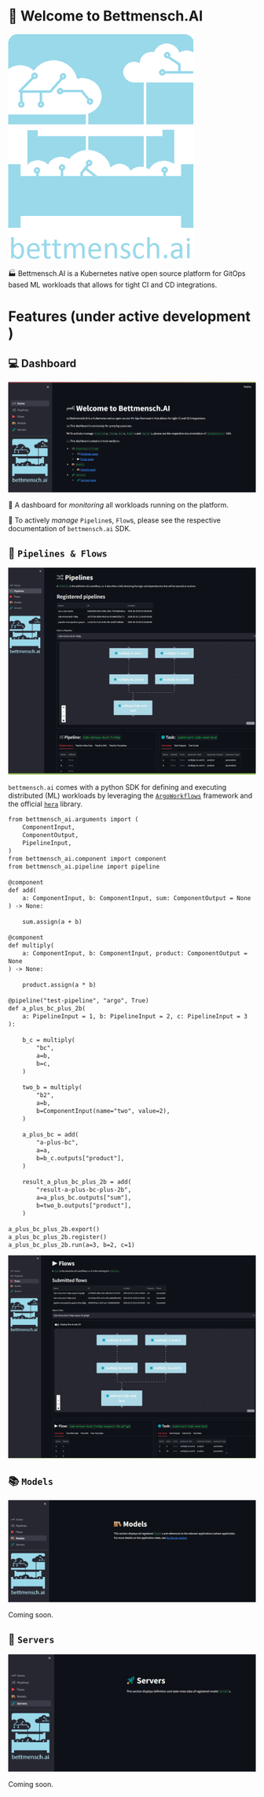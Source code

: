 # :hotel: Welcome to Bettmensch.AI

![bettmensch.ai logo](image/logo_transparent.png)

:factory: Bettmensch.AI is a Kubernetes native open source platform for GitOps based ML workloads that allows for tight CI and CD integrations.

# Features (under active development )

## :computer: Dashboard

![bettmensch.ai](image/dashboard_0_home.JPG)

:eyes: A dashboard for *monitoring* all workloads running on the platform.

:open_hands: To actively *manage* `Pipeline`s, `Flow`s, please see the respective documentation of `bettmensch.ai` SDK.

## :twisted_rightwards_arrows: `Pipelines & Flows`

![bettmensch.ai](image/dashboard_1_pipelines.JPG)

`bettmensch.ai` comes with a python SDK for defining and executing distributed (ML) workloads by leveraging the [`ArgoWorkflows`](https://argoproj.github.io/workflows/) framework and the official [`hera`](https://github.com/argoproj-labs/hera) library.

```
from bettmensch_ai.arguments import (
    ComponentInput,
    ComponentOutput,
    PipelineInput,
)
from bettmensch_ai.component import component
from bettmensch_ai.pipeline import pipeline

@component
def add(
    a: ComponentInput, b: ComponentInput, sum: ComponentOutput = None
) -> None:

    sum.assign(a + b)

@component
def multiply(
    a: ComponentInput, b: ComponentInput, product: ComponentOutput = None
) -> None:

    product.assign(a * b)

@pipeline("test-pipeline", "argo", True)
def a_plus_bc_plus_2b(
    a: PipelineInput = 1, b: PipelineInput = 2, c: PipelineInput = 3
):

    b_c = multiply(
        "bc",
        a=b,
        b=c,
    )

    two_b = multiply(
        "b2",
        a=b,
        b=ComponentInput(name="two", value=2),
    )

    a_plus_bc = add(
        "a-plus-bc",
        a=a,
        b=b_c.outputs["product"],
    )

    result_a_plus_bc_plus_2b = add(
        "result-a-plus-bc-plus-2b",
        a=a_plus_bc.outputs["sum"],
        b=two_b.outputs["product"],
    )

a_plus_bc_plus_2b.export()
a_plus_bc_plus_2b.register()
a_plus_bc_plus_2b.run(a=3, b=2, c=1)
```

![bettmensch.ai](image/dashboard_2_flows.JPG)

## :books: `Models`

![bettmensch.ai models](image/dashboard_3_models.JPG)

Coming soon.

## :rocket: `Servers`

![bettmensch.ai servers](image/dashboard_4_servers.JPG)

Coming soon.